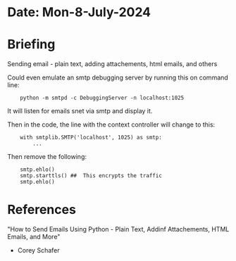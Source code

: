 #   Date: Mon-8-July-2024



#   Briefing
Sending email - plain text, adding attachements, html emails, and others

Could even emulate an smtp debugging server by running this on command line:
```
    python -m smtpd -c DebuggingServer -n localhost:1025
```
It will listen for emails snet via smtp and display it.

Then in the code, the line with the context controller will change to this:
```
    with smtplib.SMTP('localhost', 1025) as smtp:
        ...
```
Then remove the following:
```
    smtp.ehlo()
    smtp.starttls() ##  This encrypts the traffic
    smtp.ehlo()
```

#   References
"How to Send Emails Using Python - Plain Text, Addinf Attachements, HTML Emails, and More"
- Corey Schafer